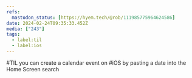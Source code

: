 ```yaml
---
refs:
  mastodon_status: [https://hyem.tech/@rob/111985775964624586]
date: 2024-02-24T09:35:33.452Z
media: ["243"]
tags:
  - label:til
  - label:ios
---
```


#TIL you can create a calendar event on #iOS by pasting a date into the Home Screen search
